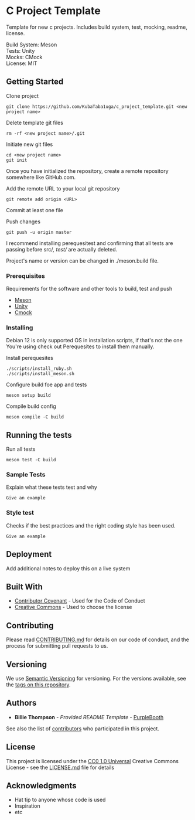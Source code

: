 # C Project Template

Template for new c projects. Includes build system, test, mocking, readme, license. 

Build System: Meson <br>
Tests: Unity <br>
Mocks: CMock <br>
License: MIT <br>

## Getting Started

Clone project
```
git clone https://github.com/KubaTaba1uga/c_project_template.git <new project name>
```

Delete template git files
```
rm -rf <new project name>/.git
```

Initiate new git files
```
cd <new project name>
git init
```

Once you have initialized the repository, create a remote repository somewhere like GitHub.com.

Add the remote URL to your local git repository
```
git remote add origin <URL>
```

Commit at least one file

Push changes
```
git push -u origin master
```

I recommend installing perequesitest and confirming that all tests are passing before src/*, test/* are actually deleted.

Project's name or version can be changed in ./meson.build file.

### Prerequisites

Requirements for the software and other tools to build, test and push 
- [Meson](https://mesonbuild.com/)
- [Unity](https://github.com/ThrowTheSwitch/Unity)
- [Cmock](https://github.com/ThrowTheSwitch/CMock)

### Installing

Debian 12 is only supported OS in installation scripts, if that's not the one You're using check out Perequesites to install them manually.   

Install perequesites
```
./scripts/install_ruby.sh
./scripts/install_meson.sh
```

Configure build foe app and tests
```
meson setup build
```

Compile build config
```
meson compile -C build
```

## Running the tests

Run all tests
```
meson test -C build
```

### Sample Tests

Explain what these tests test and why

    Give an example

### Style test

Checks if the best practices and the right coding style has been used.

    Give an example

## Deployment

Add additional notes to deploy this on a live system

## Built With

  - [Contributor Covenant](https://www.contributor-covenant.org/) - Used
    for the Code of Conduct
  - [Creative Commons](https://creativecommons.org/) - Used to choose
    the license

## Contributing

Please read [CONTRIBUTING.md](CONTRIBUTING.md) for details on our code
of conduct, and the process for submitting pull requests to us.

## Versioning

We use [Semantic Versioning](http://semver.org/) for versioning. For the versions
available, see the [tags on this
repository](https://github.com/PurpleBooth/a-good-readme-template/tags).

## Authors

  - **Billie Thompson** - *Provided README Template* -
    [PurpleBooth](https://github.com/PurpleBooth)

See also the list of
[contributors](https://github.com/PurpleBooth/a-good-readme-template/contributors)
who participated in this project.

## License

This project is licensed under the [CC0 1.0 Universal](LICENSE.md)
Creative Commons License - see the [LICENSE.md](LICENSE.md) file for
details

## Acknowledgments

  - Hat tip to anyone whose code is used
  - Inspiration
  - etc
